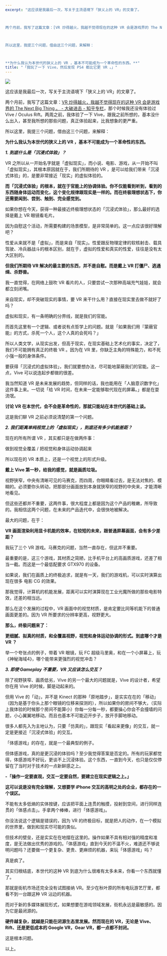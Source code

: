 ```yaml
---
excerpt: "这应该是我最后一次，写关于主流语境下「狭义上的 VR」的文章了。



两个月前，我写了这篇文章：[VR 炒得越火，我越不觉得现在的这种 VR 会是游戏界的 The Next Big Thing 。 - 大破进击 - 知乎专栏](https://zhuanlan.zhihu.com/p/20649255?refer=66666)，那个时候我还没有体验过 Vive / Oculus Rift。两周之前，我体验了一下 Vive，跟我之前所想的，基本没什么出入，甚至我所想的那些问题，真正体验起来，比我想象的更严重。



所以这里，我提三个问题，借由这三个问题，来解释：



**为什么我认为本世代的狭义上的 VR ，基本不可能成为一个革命性的东西。**"
title: "「我玩了一下 Vive，然后发现 PS4 都比它更 VR 。」"
---
```


![](https://cl.ly/oQsk/4f1bcaf2ab8be0807067535e4b4a9c3f-768x432)

这应该是我最后一次，写关于主流语境下「狭义上的 VR」的文章了。

两个月前，我写了这篇文章：[VR 炒得越火，我越不觉得现在的这种 VR 会是游戏界的 The Next Big Thing 。 - 大破进击 - 知乎专栏](https://zhuanlan.zhihu.com/p/20649255?refer=66666)，那个时候我还没有体验过 Vive / Oculus Rift。两周之前，我体验了一下 Vive，跟我之前所想的，基本没什么出入，甚至我所想的那些问题，真正体验起来，比我想象的更严重。

所以这里，我提三个问题，借由这三个问题，来解释：

**为什么我认为本世代的狭义上的 VR ，基本不可能成为一个革命性的东西。**

**_1\. 到底什么是「沉浸式体验」？_**

VR 之所以从一开始名字就是「虚拟现实」，而小说、电影、游戏，从一开始不叫「虚拟现实」，其根本原因就在于，我们所期待的 VR ，是可以给我们带来「沉浸式体验」的，是要非常接近「现实」的虚拟体验的。

**而「沉浸式体验」的根本，就在于官能上的协调体验。你不仅能看到听到，看到的东西随身体运动而变化，这个变化规律跟现实是一样的。而在终极理想状态下，你还需要闻到、尝到、触到、完全感觉到。**

如果你想在今天，获得一种最接近终极理想状态的「沉浸式体验」，那么最好的选择是戴上 VR 眼镜看毛片。

因为自慰这个活动，所需要构建的场景模型，是非常简单的。这一点应该很好理解吧？

性爱从来就不是「虚拟」，而是来自「现实」。性爱跟反物理定律的软核射击、载具驾驶、冷兵器战斗的根本区别，就在于，虚拟的性爱和真实的性爱，往往是没有太大区别的。

**但我们所期待 VR 解决的最主要的东西，并不是自慰。而是戴上 VR 打僵尸、逃通缉、杀野兽。**

我一直觉得，在网络上鼓吹 VR 看片的人，只要尝试一次那种高端充气娃娃，就会都立刻闭嘴。

来自现实，却不突破现实的事情，要 VR 来干什么用？直接在现实里去做不就好了吗？

虚拟和现实，有一条明确的分界线，就是我们的官能。

而首先这里有一个逻辑、或者说有点哲学上的问题。就是「如果我们用『蒙蔽官能』的方式，杀死一个人，这个人真的会死吗？」

所以人类文学，从现实出发，但高于现实，在现实基础上艺术化的事实，决定了，我们不可能拥有真正的终极 VR 。因为在 VR 里，你缺乏主角的特殊能力，和不死小强一般的身体条件。

要获得「沉浸式的虚拟体验」，我们就要想办法，尽可能地蒙蔽我们的官能。这一点，Vive 可以说连起步都做的很差。

我当然知道 VR 是未来发展的趋势，但同样的话，我也能用在「人脑意识数字化」这件事上来。一切说「给 VR 时间，在未来一定能够取代现在的屏幕。」都是在耍流氓。

**讨论 VR 在本世代，会不会是革命性的，那就只能站在本世代的基础上谈。**

这是我们聊 VR 之前必须说清楚的第一个问题。

**_2\. 我们距离单纯视觉上的「虚拟现实」，到底还有多少机能差距？_**

现在的所有所谓 VR ，其实都只是在做两件事：

做到视觉全覆盖 / 把视觉和身体运动协调起来

所以现在的 VR 本质上，还是一个视觉上的形式升级。

**戴上 Vive 第一秒，给我的感觉，就是画质垃圾。**

视野狭窄，中央有清晰可见的马赛克，而四周，你眼睛看过去，是无法对焦的、模糊的。必须要你头转动，把那部分画面放到本身就狭窄的视野的中央来，才能清晰地看见。

但这些还都并不重要，这两件事，很大程度上都是因为这个产品的稚嫩，所导致的。我相信这两个问题，在未来的产品迭代中，会很快地被解决。

最大的问题，在于：

**VR 画面渲染利用显卡机能的效率，在较短的未来，跟普通屏幕画面，会有多少差距？**

我玩了三个 VR 游戏。马赛克的问题，当然一直存在，但这并不重要。

最重要的是，这三个游戏，其材质之简陋，比手机平台上的高画质游戏，还差了相当一截。而这是一个最低配要求 GTX970 的设备。

如果说，我们在画质上的终极追求，就是有一天，我们的游戏机，可以实时演算出现在很多 电影 CG 的效果。

那我觉得，计算机的机能发展，距离可以实时演算现在工业光魔所做的那些电影特效，还差的相当远。

那么在这个发展的过程中，VR 画面中的视觉材质，是肯定要比同等机能下的普通画面更差的。因为 VR 所要求的分辨率更高，视野更大。

**那么，终极问题来了：**

**更细腻、拟真的材质，和全覆盖视野，视觉和身体运动协调的形式。到底哪个才是 VR ？**

举一个夸张点的例子，带着 VR 眼镜，玩 FC 超级马里奥，和在一个小屏幕上，玩《神秘海域4》，哪个能带来更强烈的视觉冲击？

**_3\. 即使 Gameplay 不重要，VR 又应该怎么交互？_**

除了视野狭窄、画质低劣，Vive 的另一个最大的问题就是，Vive 的设计者，希望你在用 Vive 的时候，脚是动起来的。

但用 Vive 的「动」，并不是 Kinect 的那种「原地踏步」，是实实在在的「移动」（因为是基于你头上那个眼镜的位移来探测的），所以如果你的房间不够大，（实际上我体验的时候那个房间不能算小）你每一分每一秒，都要操心你会不会撞墙的问题，小心翼翼地移动。而且也基本不可能迈开步子，放开手脚地移动。

很多人都先入为主地认为，只要「仿真的」，跟现实「看起来更像」的交互，就一定是更接近「沉浸式体验」的交互。

「体感游戏」的存在，就是一个最典型的例子。

但体感游戏，真的是更沉浸的体验吗？至少我觉得答案是否定的。所有的玩家都觉得，体感游戏不好玩，更谈不上沉浸体验。这个东西，一直到今天，也只是仅仅停留在了当时对于技术的一点新鲜感之上。

**-「操作一定要直观，交互一定要自然，要建立在现实逻辑之上。」**

**这可以说是没有完全理解，又想要学 iPhone 交互的高明之处的企业，都存在的一个误区。**

不能有太多低熵的实体按键，应该把平面上连贯的触摸，投射到空间，进行同样连贯的「体感点击」。手拿两个棒棒，进行「体感游戏」。

你没法说这个逻辑是错误的，因为 VR 的终极目标，就是把人的动作，在一个模拟的世界里，做到和现实尽可能的类似。

但技术的壁垒，还是实实在在地摆在这里的。操作如果不具有相对强的精度和准度，是无法做出优秀的游戏的。「体感游戏」直到今天的不温不火，难道还不够说明问题吗？还要做一个更复杂、更贵、更麻烦的机器，来玩「体感游戏」吗？

真是疯了。

其实归根结底，本世代的这种 VR 到底为什么很难有太多未来，你看一个东西就懂了。

那就是街机市场还完全没有试图接纳 VR。至少在秋叶原的所有电玩游艺厅里，都看不到一台跟这种 VR 沾边的机器。

而对于新的多媒体展现形式，如果想要在游戏领域发展，街机永远是最敏感的。因为它是最闭源的。

**硬件越复杂，就越是只能在闭源生态里发展。然而现在的 VR，无论是 Vive、Rift、还是更低成本的 Google VR，Gear VR，都一点都不封闭。**

这是根本问题。

以上。